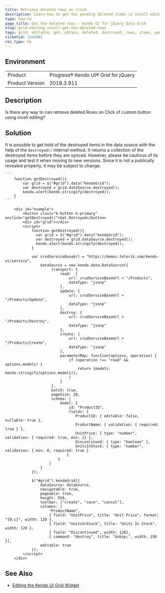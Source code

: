 ```yaml
---
title: Retrieve deleted rows on click
description: Learn how to get the pending deleted items in incell editable Grid.
type: how-to
page_title: Get the deleted rows - Kendo UI for jQuery Data Grid
slug: grid-editing-incell-get-the-deleted-rows
tags: grid, editable, get, obtain, deleted, destroyed, rows, items, pending, changes, incell, editing
ticketid: 1343481
res_type: kb
---
```


## Environment

<table>
 <tr>
  <td>Product</td>
  <td>Progress® Kendo UI® Grid for jQuery</td>
 </tr>
 <tr>
  <td>Product Version</td>
  <td>2018.3.911</td>
 </tr>
</table>

## Description

Is there any way to can retrieve deleted Rows on Click of custom button using incell editing?

## Solution

It is possible to get hold of the destroyed items in the data source with the help of the `destroyed()` internal method. It returns a collection of the destroyed items before they are synced. However, please be cautious of its usage and test it when moving to new versions. Since it is not a publically revealed property, it may be subject to change.

    ```       
        function getDestroyed(){
            var grid = $("#grid").data("kendoGrid");
            var destroyed = grid.dataSource.destroyed();
            kendo.alert(kendo.stringify(destroyed));
        }
    ```

```dojo
    <div id="example">
        <button class="k-button k-primary" onclick="getDestroyed()">Get Detroyed</button>
        <div id="grid"></div>
        <script>
            function getDestroyed(){
              var grid = $("#grid").data("kendoGrid");
              var destroyed = grid.dataSource.destroyed();
              kendo.alert(kendo.stringify(destroyed));
            }
            
            var crudServiceBaseUrl = "https://demos.telerik.com/kendo-ui/service",
                dataSource = new kendo.data.DataSource({
                     transport: {
                         read:  {
                             url: crudServiceBaseUrl + "/Products",
                             dataType: "jsonp"
                         },
                         update: {
                             url: crudServiceBaseUrl + "/Products/Update",
                             dataType: "jsonp"
                         },
                         destroy: {
                             url: crudServiceBaseUrl + "/Products/Destroy",
                             dataType: "jsonp"
                         },
                         create: {
                             url: crudServiceBaseUrl + "/Products/Create",
                             dataType: "jsonp"
                         },
                         parameterMap: function(options, operation) {
                             if (operation !== "read" && options.models) {
                                 return {models: kendo.stringify(options.models)};
                             }
                         }
                     },
                     batch: true,
                     pageSize: 20,
                     schema: {
                         model: {
                             id: "ProductID",
                             fields: {
                                ProductID: { editable: false, nullable: true },
                                ProductName: { validation: { required: true } },
                                UnitPrice: { type: "number", validation: { required: true, min: 1} },
                                Discontinued: { type: "boolean" },
                                UnitsInStock: { type: "number", validation: { min: 0, required: true } 
                            }
                        }
                    }
                }
            });

            $("#grid").kendoGrid({
                dataSource: dataSource,
                navigatable: true,
                pageable: true,
                height: 550,
                toolbar: ["create", "save", "cancel"],
                columns: [
                    "ProductName",
                    { field: "UnitPrice", title: "Unit Price", format: "{0:c}", width: 120 },
                    { field: "UnitsInStock", title: "Units In Stock", width: 120 },
                    { field: "Discontinued", width: 120},
                    { command: "destroy", title: "&nbsp;", width: 150 }],
                editable: true
            });
        </script>
    </div>
```

## See Also

* [Editing the Kendo UI Grid Widget](https://docs.telerik.com/kendo-ui/controls/grid/editing)
